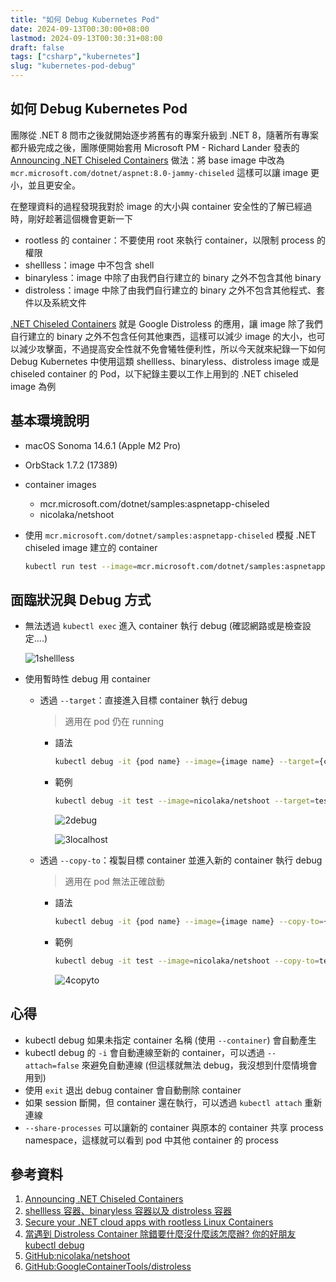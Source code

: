 ```yaml
---
title: "如何 Debug Kubernetes Pod"
date: 2024-09-13T00:30:00+08:00
lastmod: 2024-09-13T00:30:31+08:00
draft: false
tags: ["csharp","kubernetes"]
slug: "kubernetes-pod-debug"
---
```


## 如何 Debug Kubernetes Pod

團隊從 .NET 8 問市之後就開始逐步將舊有的專案升級到 .NET 8，隨著所有專案都升級完成之後，團隊便開始套用 Microsoft PM - Richard Lander 發表的 [Announcing .NET Chiseled Containers](https://devblogs.microsoft.com/dotnet/announcing-dotnet-chiseled-containers/?WT.mc_id=DOP-MVP-5002594) 做法：將 base image 中改為 `mcr.microsoft.com/dotnet/aspnet:8.0-jammy-chiseled` 這樣可以讓 image 更小，並且更安全。

在整理資料的過程發現我對於 image 的大小與 container 安全性的了解已經過時，剛好趁著這個機會更新一下

- rootless 的 container：不要使用 root 來執行 container，以限制 process 的權限
- shellless：image 中不包含 shell
- binaryless：image 中除了由我們自行建立的 binary 之外不包含其他 binary
- distroless：image 中除了由我們自行建立的 binary 之外不包含其他程式、套件以及系統文件

[.NET Chiseled Containers](https://devblogs.microsoft.com/dotnet/announcing-dotnet-chiseled-containers/?WT.mc_id=DOP-MVP-5002594) 就是 Google Distroless 的應用，讓 image 除了我們自行建立的 binary 之外不包含任何其他東西，這樣可以減少 image 的大小，也可以減少攻擊面，不過提高安全性就不免會犧牲便利性，所以今天就來紀錄一下如何 Debug Kubernetes 中使用這類 shellless、binaryless、distroless image 或是 chiseled container 的 Pod，以下紀錄主要以工作上用到的 .NET chiseled image 為例

## 基本環境說明

- macOS Sonoma 14.6.1 (Apple M2 Pro)
- OrbStack 1.7.2 (17389)
- container images

    - mcr.microsoft.com/dotnet/samples:aspnetapp-chiseled
    - nicolaka/netshoot

- 使用 `mcr.microsoft.com/dotnet/samples:aspnetapp-chiseled` 模擬 .NET chiseled image 建立的 container

    ```bash
    kubectl run test --image=mcr.microsoft.com/dotnet/samples:aspnetapp-chiseled
    ```

## 面臨狀況與 Debug 方式

- 無法透過 `kubectl exec` 進入 container 執行 debug (確認網路或是檢查設定....)

    ![1shellless](https://github.com/user-attachments/assets/1678e977-3427-46ce-9d4b-e5947d80a761)

- 使用暫時性 debug 用 container

    - 透過 `--target`：直接進入目標 container 執行 debug

        > 適用在 pod 仍在 running

        - 語法

            ```bash
            kubectl debug -it {pod name} --image={image name} --target={container name}
            ```

        - 範例

            ```bash
            kubectl debug -it test --image=nicolaka/netshoot --target=test
            ```

            ![2debug](https://github.com/user-attachments/assets/d468d5c3-a640-4bd3-aad1-7c20797df204)

            ![3localhost](https://github.com/user-attachments/assets/7a55d494-7f7f-4ae3-8a52-178abcc9911e)

    - 透過 `--copy-to`：複製目標 container 並進入新的 container 執行 debug

        > 適用在 pod 無法正確啟動

        - 語法

            ```bash
            kubectl debug -it {pod name} --image={image name} --copy-to={new container name}
            ```

        - 範例

            ```bash
            kubectl debug -it test --image=nicolaka/netshoot --copy-to=test-debug
            ```

            ![4copyto](https://github.com/user-attachments/assets/46b76027-0770-4bad-bc88-3d15d45c43f0)

## 心得

- kubectl debug 如果未指定 container 名稱 (使用 `--container`) 會自動產生
- kubectl debug 的 `-i` 會自動連線至新的 container，可以透過 `--attach=false` 來避免自動連線 (但這樣就無法 debug，我沒想到什麼情境會用到)
- 使用 `exit` 退出 debug container 會自動刪除 container
- 如果 session 斷開，但 container 還在執行，可以透過 `kubectl attach` 重新連線
- `--share-processes` 可以讓新的 container 與原本的 container 共享 process namespace，這樣就可以看到 pod 中其他 container 的 process

## 參考資料

1. [Announcing .NET Chiseled Containers](https://devblogs.microsoft.com/dotnet/announcing-dotnet-chiseled-containers/?WT.mc_id=DOP-MVP-5002594)
2. [shellless 容器、binaryless 容器以及 distroless 容器](https://mozillazg.com/2021/05/security-use-shell-less-and-binary-less-distroless-container-with-root-less-container.html)
3. [Secure your .NET cloud apps with rootless Linux Containers](https://devblogs.microsoft.com/dotnet/securing-containers-with-rootless/?WT.mc_id=DOP-MVP-5002594)
4. [當遇到 Distroless Container 除錯要什麼沒什麼該怎麼辦? 你的好朋友 kubectl debug](https://blog.pichuang.com.tw/20230713-distroless-container-debug.html)
5. [GitHub:nicolaka/netshoot](https://github.com/nicolaka/netshoot)
6. [GitHub:GoogleContainerTools/distroless](https://github.com/GoogleContainerTools/distroless)
